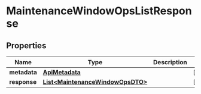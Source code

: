 

# MaintenanceWindowOpsListResponse


## Properties

Name | Type | Description | Notes
------------ | ------------- | ------------- | -------------
**metadata** | [**ApiMetadata**](ApiMetadata.md) |  |  [optional]
**response** | [**List&lt;MaintenanceWindowOpsDTO&gt;**](MaintenanceWindowOpsDTO.md) |  |  [optional]



